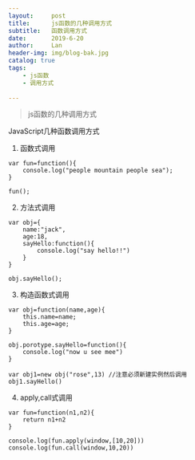 ```yaml
---
layout:     post
title:      js函数的几种调用方式
subtitle:   函数调用方式
date:       2019-6-20
author:     Lan
header-img: img/blog-bak.jpg
catalog: true
tags:
    - js函数
    - 调用方式
    
---
```


>js函数的几种调用方式

JavaScript几种函数调用方式

1. 函数式调用

```
var fun=function(){
    console.log("people mountain people sea");
}

fun();

```


2. 方法式调用


```
var obj={
    name:"jack",
    age:18,
    sayHello:function(){
        console.log("say hello!!")
    }
}

obj.sayHello();
```


3. 构造函数式调用
```
var obj=function(name,age){
    this.name=name;
    this.age=age;
}

obj.porotype.sayHello=function(){
    console.log("now u see mee")
}

var obj1=new obj("rose",13) //注意必须新建实例然后调用
obj1.sayHello()

```
4. apply,call式调用

```
var fun=function(n1,n2){
    return n1+n2
}

console.log(fun.apply(window,[10,20]))
console.log(fun.call(window,10,20))
```